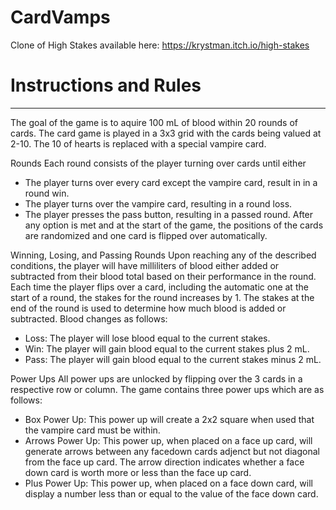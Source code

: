 # CardVamps
Clone of High Stakes available here: https://krystman.itch.io/high-stakes

# Instructions and Rules
***
The goal of the game is to aquire 100 mL of blood within 20 rounds of cards. The card game is played in a 3x3 grid with the cards being valued at 2-10. The 10 of hearts is replaced with a special vampire card.

Rounds
Each round consists of the player turning over cards until either 
  - The player turns over every card except the vampire card, result in in a round win.
  - The player turns over the vampire card, resulting in a round loss.
  - The player presses the pass button, resulting in a passed round.
After any option is met and at the start of the game, the positions of the cards are randomized and one card is flipped over automatically.

Winning, Losing, and Passing Rounds
Upon reaching any of the described conditions, the player will have milliliters of blood either added or subtracted from their blood total based on their performance in the round. Each time the player flips over a card, including the automatic one at the start of a round, the stakes for the round increases by 1. The stakes at the end of the round is used to determine how much blood is added or subtracted. Blood changes as follows:
  - Loss: The player will lose blood equal to the current stakes.
  - Win: The player will gain blood equal to the current stakes plus 2 mL.
  - Pass: The player will gain blood equal to the current stakes minus 2 mL.

Power Ups
All power ups are unlocked by flipping over the 3 cards in a respective row or column.
The game contains three power ups which are as follows:
  - Box Power Up: This power up will create a 2x2 square when used that the vampire card must be within.
  - Arrows Power Up: This power up, when placed on a face up card, will generate arrows between any facedown cards adjenct but not diagonal from the face up card. The arrow direction indicates whether a face down card is worth more or less than the face up card.
  - Plus Power Up: This power up, when placed on a face down card, will display a number less than or equal to the value of the face down card.

